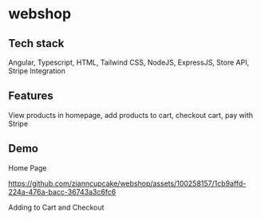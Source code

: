 # webshop

## Tech stack
Angular, Typescript, HTML, Tailwind CSS, NodeJS, ExpressJS, Store API, Stripe Integration

## Features
View products in homepage, add products to cart, checkout cart, pay with Stripe

## Demo
Home Page


https://github.com/zianncupcake/webshop/assets/100258157/1cb9affd-224a-476a-bacc-36743a3c6fc6



Adding to Cart and Checkout
